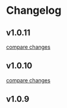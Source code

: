 # Changelog


## v1.0.11

[compare changes](https://github.com/zenozaga/nuxt-data-state/compare/v1.0.10...v1.0.11)

## v1.0.10

[compare changes](https://github.com/zenozaga/nuxt-data-state/compare/v1.0.9...v1.0.10)

## v1.0.9

